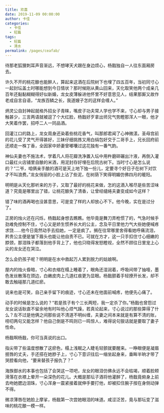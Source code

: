```yaml
---
title: 欢喜
date: 2019-11-09 00:00:00
author: 卡佳
categories: 
  - 卡佳
  - 短篇
tags: 
  - 短篇
  - 清水
permalink: /pages/ceafab/
---
```


待那老狐狸刺耳声音渐远，不想哮天犬跟在身边烦心，杨戬独自一人往东面厢房去。

<!-- more -->

许久不开的桃花酿也能醉人，算起来这酒在后院树下也埋了四五百年，当初同寸心一起封坛盖土时哪能想到今日情状？那时候刚从黄山回来，天化取笑他两个成亲几百年还黏黏糊糊得好似新婚，龙女皮薄躲进他怀里不好意思见人，结果那厮又故作老成自言自语，“龙族百鳞之长，我道嫂子怎的这样会缠人。”

炳灵公自封神起就格外招女子青睐，嘴皮子功夫常人学也学不来，寸心却与男子接触甚少，三言两语就被逗了个大红脸，杨戬好歹拿出师兄气势瞪那浑人一眼，他才大笑着作罢，招呼二人一同品酒。

回灌江口的路上，龙女周身还染着些桃花香气，叫那郎君闻了心神微漾。圣母宫前的花儿受了灵气开得甚好，三妹仔细挑拣又用白绢包好交于二哥手上，兄长回府前还顺走一株丁香，全因家中娇妻曾嘟囔过这花独有一番气韵。

神仙夫妻也不施法术，学着凡人将花瓣洗净置入坛中用杵磨碎碾出汁液，再倒入灌口最红火店铺里自酿的米酒，用泥封存好埋在后院古树下。当时寸心是怎么说的？“二爷，咱俩亲手酿的酒可是天上地下独一份儿，定要寻个好日子在树下对饮才不叫浪费。”龙女俏丽的小脸上沾了些泥，在树荫下笑得明媚仿佛四月的暖阳。

明明是从天化那听来的方子，又取了最好的桃花来做，怎的这酒入喉尽是些苦涩味道？究竟是哪里出了错，让桃花酿失了清香，让曾经缱绻夫妻变成如今这样？

错了味的酒再喝也没甚意思，可是变了样的人却放心不下。他今晚，实在是过分了。

正房的烛火还在闪烁，杨戬起身想去瞧瞧。他毕竟是舞刀弄枪惯了的，气急时候手劲难免控制不住，寸心又是娇生惯养长大的公主，念及平日里他力气大些她便喊疼求饶……他今日竟然动手去掐她，一定是疯了。搁在往常哪里舍得看她呼痛流泪，矜贵公主便是皱下眉头也能让他自责不已。可就在方才，这一只手扣住寸心细嫩的脖颈，那泪珠子都落到他手背上了，他也只晓得发怒瞪视，全然不顾往日里宠上心尖的龙女还在哭泣。

怎么会扔孩子呢？明明是在水中救起万人累到脱力的姑娘啊。

屋内的烛火昏暗，寸心和衣缩在榻上睡着了，眼角还湿润着，呼吸间带了抽噎，墨色发丝散落在颈边，白嫩皮肉上几道红痕更为显眼。杨戬颤着手轻撩开长发，却不敢去触碰那几道红瘀。

说来也是可笑，自己亲手留下的痕迹，寸心还未在他面前喊疼，他便先心痛了。

动手的时候是怎么说的？“若是孩子有个三长两短，我一定杀了你。”杨戬也曾怨过龙女说话耿直不留余地有时叫他心烦气躁，若真论起来，寸心说过的那些算得了什么？左不过是他俩之间那些说不清道不明纠缠，夫妻之间本来就是有算不清的账，唠叨两句又能怎样？他自己倒是不鸣则已一鸣惊人，难得说句狠话就是要取了妻子性命。

杨戬啊杨戬，你可当真说的出口。

指尖带了些温度想散了这瘀色，榻上浅眠之人睫毛轻颤就要醒来。一睁眼便是凝眉抿唇的丈夫，手还搭在她脖子上，寸心下意识往后一缩坐起身来，垂眸半晌才带了哭腔看向他，“要来替孩子报仇了？”

海族御水的本事也包括了会哭这一项吧，龙女的眼泪仿佛永远不会枯竭，顺着脸颊滑落在衣襟上晕开一朵深色的花儿。大概是那坛子酒将他灌醉了，杨戬竟俯身上前去吻她腮边泪珠，寸心浑身一震紧接着就伸手要打他，却被扣住腕子按在身侧动弹不得。

微凉薄唇在她脸上摩挲，杨戬第一次尝她眼泪的味道。咸涩泛苦，竟与那坛变了滋味的桃花酿一模一样。
